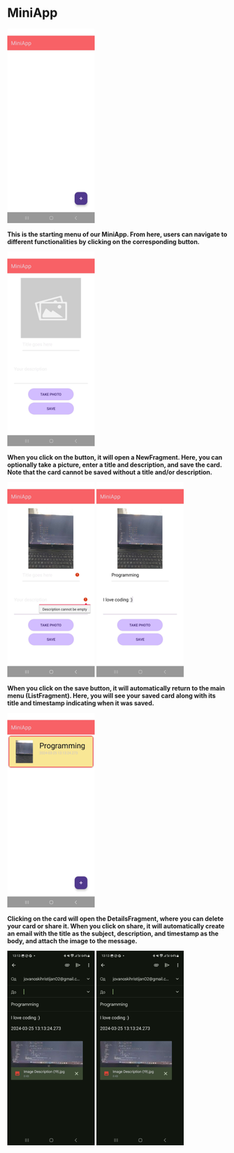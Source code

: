 # MiniApp

<img src="https://github.com/Hristijan02/MiniApp/blob/main/images/mainMenu.jpg" alt="MiniApp Screenshot" width="200"> 

**This is the starting menu of our MiniApp. From here, users can navigate to different functionalities by clicking on the corresponding button.**

<img src="https://github.com/Hristijan02/MiniApp/blob/main/images/newCard.jpg" alt="MiniApp Screenshot" width="200"> 

**When you click on the button, it will open a NewFragment. Here, you can optionally take a picture, enter a title and description, and save the card. Note that the card cannot be saved without a title and/or description.**

<img src="https://github.com/Hristijan02/MiniApp/blob/main/images/newCardError1.jpg" alt="MiniApp Screenshot" width="200"> 

<img src="https://github.com/Hristijan02/MiniApp/blob/main/images/newCardImported.jpg" alt="MiniApp Screenshot" width="200"> 

**When you click on the save button, it will automatically return to the main menu (ListFragment). Here, you will see your saved card along with its title and timestamp indicating when it was saved.**

<img src="https://github.com/Hristijan02/MiniApp/blob/main/images/clickedOnSave.jpg" alt="MiniApp Screenshot" width="200"> 

**Clicking on the card will open the DetailsFragment, where you can delete your card or share it. When you click on share, it will automatically create an email with the title as the subject, description, and timestamp as the body, and attach the image to the message.**

<img src="https://github.com/Hristijan02/MiniApp/blob/main/images/clickedOnShare.jpg" alt="MiniApp Screenshot" width="200"> 

<img src="https://github.com/Hristijan02/MiniApp/blob/main/images/clickedOnShare.jpg" alt="MiniApp Screenshot" width="200">
